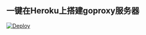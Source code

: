 ## 一键在Heroku上搭建goproxy服务器
[![Deploy](https://www.herokucdn.com/deploy/button.png)](https://heroku.com/deploy)
